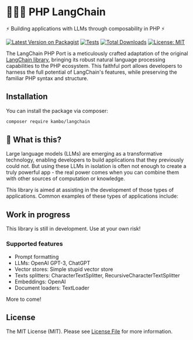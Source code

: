 # 🐘🦜️🔗 PHP LangChain

⚡ Building applications with LLMs through composability in PHP ⚡


[![Latest Version on Packagist](https://img.shields.io/packagist/v/kambo/langchain.svg?style=flat-square)](https://packagist.org/packages/kambo/langchain)
[![Tests](https://img.shields.io/github/actions/workflow/status/kambo-1st/langchain-php/run-tests.yml?branch=main&label=tests&style=flat-square)](https://github.com/kambo-1st/langchain-php/actions/workflows/run-tests.yml)
[![Total Downloads](https://img.shields.io/packagist/dt/kambo/langchain.svg?style=flat-square)](https://packagist.org/packages/kambo/langchain)
[![License: MIT](https://img.shields.io/badge/License-MIT-yellow.svg?style=flat-square)](https://opensource.org/licenses/MIT)

The LangChain PHP Port is a meticulously crafted adaptation of the original [LangChain library](https://github.com/hwchase17/langchain), bringing its robust natural language processing capabilities to the PHP ecosystem. 
This faithful port allows developers to harness the full potential of LangChain's features, while preserving the familiar PHP syntax and structure.

## Installation

You can install the package via composer:

```bash
composer require kambo/langchain
```

## 🤔 What is this?

Large language models (LLMs) are emerging as a transformative technology, enabling
developers to build applications that they previously could not.
But using these LLMs in isolation is often not enough to
create a truly powerful app - the real power comes when you can combine them with other sources of computation or knowledge.

This library is aimed at assisting in the development of those types of applications. Common examples of these types of applications include:

## Work in progress

This library is still in development. Use at your own risk!

### Supported features

* Prompt formatting
* LLMs: OpenAI GPT-3, ChatGPT
* Vector stores: Simple stupid vector store
* Texts splitters: CharacterTextSplitter, RecursiveCharacterTextSplitter
* Embeddings: OpenAI
* Document loaders: TextLoader

More to come!

## License

The MIT License (MIT). Please see [License File](LICENSE.md) for more information.
